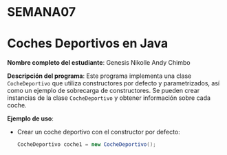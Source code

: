 # SEMANA07
# Coches Deportivos en Java

**Nombre completo del estudiante**: Genesis Nikolle Andy Chimbo

**Descripción del programa**: Este programa implementa una clase `CocheDeportivo` que utiliza constructores por defecto y parametrizados, así como un ejemplo de sobrecarga de constructores. Se pueden crear instancias de la clase `CocheDeportivo` y obtener información sobre cada coche.

**Ejemplo de uso**:
- Crear un coche deportivo con el constructor por defecto:
  ```java
  CocheDeportivo coche1 = new CocheDeportivo();
